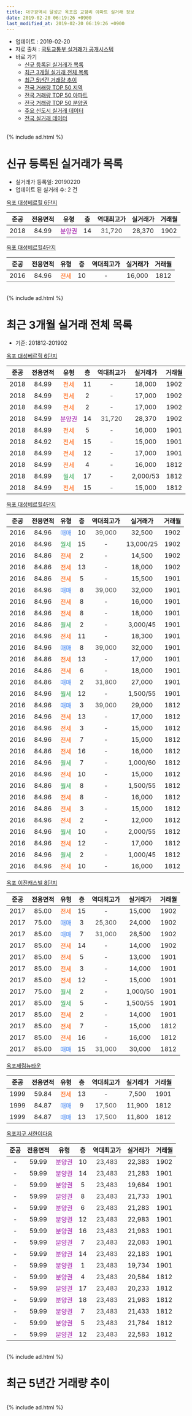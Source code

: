 ```yaml
---
title: 대구광역시 달성군 옥포읍 교항리 아파트 실거래 정보
date: 2019-02-20 06:19:26 +0900
last_modified_at: 2019-02-20 06:19:26 +0900
---
```


* 업데이트 : 2019-02-20
* 자료 출처 : [국토교통부 실거래가 공개시스템](http://rt.molit.go.kr)
* 바로 가기
    * [신규 등록된 실거래가 목록](#신규-등록된-실거래가-목록)
    * [최근 3개월 실거래 전체 목록](#최근-3개월-실거래-전체-목록)
    * [최근 5년간 거래량 추이](#최근-5년간-거래량-추이)
    * [전국 거래량 TOP 50 지역](https://inasie.github.io/apt-trade-info/최근-3개월-전국에서-가장-거래가-많이-발생한-지역)
    * [전국 거래량 TOP 50 아파트](https://inasie.github.io/apt-trade-info/최근-3개월-전국에서-가장-거래가-많이-발생한-아파트)
    * [전국 거래량 TOP 50 분양권](https://inasie.github.io/apt-trade-info/최근-3개월-전국에서-가장-거래가-많이-발생한-분양권)
    * [주요 신도시 실거래 데이터](https://inasie.github.io/apt-trade-info/주요-신도시)
    * [전국 실거래 데이터](https://inasie.github.io/apt-trade-info/전국)
<br>
{% include ad.html %}
<br>

# 신규 등록된 실거래가 목록
* 실거래가 등록일: 20190220
* 업데이트 된 실거래 수: 2 건


[옥포 대성베르힐 6단지](https://search.naver.com/search.naver?query=%EB%8C%80%EA%B5%AC%EA%B4%91%EC%97%AD%EC%8B%9C+%EB%8B%AC%EC%84%B1%EA%B5%B0+%EC%98%A5%ED%8F%AC%EC%9D%8D+%EA%B5%90%ED%95%AD%EB%A6%AC+%EC%98%A5%ED%8F%AC+%EB%8C%80%EC%84%B1%EB%B2%A0%EB%A5%B4%ED%9E%90+6%EB%8B%A8%EC%A7%80)

|준공|전용면적|유형|층|역대최고가|실거래가|거래월|
|:---:|:---:|:---:|:---:|:---:|:---:|:---:|
|2018|84.99|<span style="color:#9C11A5">분양권</span>|14|<span style="color:#444444">31,720</span>|28,370|1902|

[옥포 대성베르힐4단지](https://search.naver.com/search.naver?query=%EB%8C%80%EA%B5%AC%EA%B4%91%EC%97%AD%EC%8B%9C+%EB%8B%AC%EC%84%B1%EA%B5%B0+%EC%98%A5%ED%8F%AC%EC%9D%8D+%EA%B5%90%ED%95%AD%EB%A6%AC+%EC%98%A5%ED%8F%AC+%EB%8C%80%EC%84%B1%EB%B2%A0%EB%A5%B4%ED%9E%904%EB%8B%A8%EC%A7%80)

|준공|전용면적|유형|층|역대최고가|실거래가|거래월|
|:---:|:---:|:---:|:---:|:---:|:---:|:---:|
|2016|84.96|<span style="color:#ff5a00">전세</span>|10|<span style="color:#444444">-</span>|16,000|1812|


<br>
{% include ad.html %}
<br>

# 최근 3개월 실거래 전체 목록
* 기준: 201812-201902


[옥포 대성베르힐 6단지](https://search.naver.com/search.naver?query=%EB%8C%80%EA%B5%AC%EA%B4%91%EC%97%AD%EC%8B%9C+%EB%8B%AC%EC%84%B1%EA%B5%B0+%EC%98%A5%ED%8F%AC%EC%9D%8D+%EA%B5%90%ED%95%AD%EB%A6%AC+%EC%98%A5%ED%8F%AC+%EB%8C%80%EC%84%B1%EB%B2%A0%EB%A5%B4%ED%9E%90+6%EB%8B%A8%EC%A7%80)

|준공|전용면적|유형|층|역대최고가|실거래가|거래월|
|:---:|:---:|:---:|:---:|:---:|:---:|:---:|
|2018|84.99|<span style="color:#ff5a00">전세</span>|11|<span style="color:#444444">-</span>|18,000|1902|
|2018|84.99|<span style="color:#ff5a00">전세</span>|2|<span style="color:#444444">-</span>|17,000|1902|
|2018|84.99|<span style="color:#ff5a00">전세</span>|2|<span style="color:#444444">-</span>|17,000|1902|
|2018|84.99|<span style="color:#9C11A5">분양권</span>|14|<span style="color:#444444">31,720</span>|28,370|1902|
|2018|84.99|<span style="color:#ff5a00">전세</span>|5|<span style="color:#444444">-</span>|16,000|1901|
|2018|84.92|<span style="color:#ff5a00">전세</span>|15|<span style="color:#444444">-</span>|15,000|1901|
|2018|84.99|<span style="color:#ff5a00">전세</span>|12|<span style="color:#444444">-</span>|17,000|1901|
|2018|84.99|<span style="color:#ff5a00">전세</span>|4|<span style="color:#444444">-</span>|16,000|1812|
|2018|84.99|<span style="color:#34a853">월세</span>|17|<span style="color:#444444">-</span>|2,000/53|1812|
|2018|84.99|<span style="color:#ff5a00">전세</span>|15|<span style="color:#444444">-</span>|15,000|1812|

[옥포 대성베르힐4단지](https://search.naver.com/search.naver?query=%EB%8C%80%EA%B5%AC%EA%B4%91%EC%97%AD%EC%8B%9C+%EB%8B%AC%EC%84%B1%EA%B5%B0+%EC%98%A5%ED%8F%AC%EC%9D%8D+%EA%B5%90%ED%95%AD%EB%A6%AC+%EC%98%A5%ED%8F%AC+%EB%8C%80%EC%84%B1%EB%B2%A0%EB%A5%B4%ED%9E%904%EB%8B%A8%EC%A7%80)

|준공|전용면적|유형|층|역대최고가|실거래가|거래월|
|:---:|:---:|:---:|:---:|:---:|:---:|:---:|
|2016|84.96|<span style="color:#4285f3">매매</span>|10|<span style="color:#444444">39,000</span>|32,500|1902|
|2016|84.96|<span style="color:#34a853">월세</span>|15|<span style="color:#444444">-</span>|13,000/25|1902|
|2016|84.86|<span style="color:#ff5a00">전세</span>|2|<span style="color:#444444">-</span>|14,500|1902|
|2016|84.86|<span style="color:#ff5a00">전세</span>|13|<span style="color:#444444">-</span>|18,000|1902|
|2016|84.86|<span style="color:#ff5a00">전세</span>|5|<span style="color:#444444">-</span>|15,500|1901|
|2016|84.96|<span style="color:#4285f3">매매</span>|8|<span style="color:#444444">39,000</span>|32,000|1901|
|2016|84.96|<span style="color:#ff5a00">전세</span>|8|<span style="color:#444444">-</span>|16,000|1901|
|2016|84.96|<span style="color:#ff5a00">전세</span>|8|<span style="color:#444444">-</span>|18,000|1901|
|2016|84.86|<span style="color:#34a853">월세</span>|2|<span style="color:#444444">-</span>|3,000/45|1901|
|2016|84.96|<span style="color:#ff5a00">전세</span>|11|<span style="color:#444444">-</span>|18,300|1901|
|2016|84.96|<span style="color:#4285f3">매매</span>|8|<span style="color:#444444">39,000</span>|32,000|1901|
|2016|84.86|<span style="color:#ff5a00">전세</span>|13|<span style="color:#444444">-</span>|17,000|1901|
|2016|84.86|<span style="color:#ff5a00">전세</span>|6|<span style="color:#444444">-</span>|18,000|1901|
|2016|84.86|<span style="color:#4285f3">매매</span>|2|<span style="color:#444444">31,800</span>|27,000|1901|
|2016|84.96|<span style="color:#34a853">월세</span>|12|<span style="color:#444444">-</span>|1,500/55|1901|
|2016|84.96|<span style="color:#4285f3">매매</span>|3|<span style="color:#444444">39,000</span>|29,000|1812|
|2016|84.96|<span style="color:#ff5a00">전세</span>|13|<span style="color:#444444">-</span>|17,000|1812|
|2016|84.96|<span style="color:#ff5a00">전세</span>|3|<span style="color:#444444">-</span>|15,000|1812|
|2016|84.96|<span style="color:#ff5a00">전세</span>|7|<span style="color:#444444">-</span>|15,000|1812|
|2016|84.86|<span style="color:#ff5a00">전세</span>|16|<span style="color:#444444">-</span>|16,000|1812|
|2016|84.96|<span style="color:#34a853">월세</span>|7|<span style="color:#444444">-</span>|1,000/60|1812|
|2016|84.96|<span style="color:#ff5a00">전세</span>|10|<span style="color:#444444">-</span>|15,000|1812|
|2016|84.86|<span style="color:#34a853">월세</span>|8|<span style="color:#444444">-</span>|1,500/55|1812|
|2016|84.96|<span style="color:#ff5a00">전세</span>|8|<span style="color:#444444">-</span>|16,000|1812|
|2016|84.86|<span style="color:#ff5a00">전세</span>|3|<span style="color:#444444">-</span>|15,000|1812|
|2016|84.96|<span style="color:#ff5a00">전세</span>|2|<span style="color:#444444">-</span>|12,000|1812|
|2016|84.96|<span style="color:#34a853">월세</span>|10|<span style="color:#444444">-</span>|2,000/55|1812|
|2016|84.96|<span style="color:#ff5a00">전세</span>|12|<span style="color:#444444">-</span>|17,000|1812|
|2016|84.96|<span style="color:#34a853">월세</span>|2|<span style="color:#444444">-</span>|1,000/45|1812|
|2016|84.96|<span style="color:#ff5a00">전세</span>|10|<span style="color:#444444">-</span>|16,000|1812|

[옥포 이진캐스빌 8단지](https://search.naver.com/search.naver?query=%EB%8C%80%EA%B5%AC%EA%B4%91%EC%97%AD%EC%8B%9C+%EB%8B%AC%EC%84%B1%EA%B5%B0+%EC%98%A5%ED%8F%AC%EC%9D%8D+%EA%B5%90%ED%95%AD%EB%A6%AC+%EC%98%A5%ED%8F%AC+%EC%9D%B4%EC%A7%84%EC%BA%90%EC%8A%A4%EB%B9%8C+8%EB%8B%A8%EC%A7%80)

|준공|전용면적|유형|층|역대최고가|실거래가|거래월|
|:---:|:---:|:---:|:---:|:---:|:---:|:---:|
|2017|85.00|<span style="color:#ff5a00">전세</span>|15|<span style="color:#444444">-</span>|15,000|1902|
|2017|75.00|<span style="color:#4285f3">매매</span>|3|<span style="color:#444444">25,300</span>|24,000|1902|
|2017|85.00|<span style="color:#4285f3">매매</span>|7|<span style="color:#444444">31,000</span>|28,500|1902|
|2017|85.00|<span style="color:#ff5a00">전세</span>|14|<span style="color:#444444">-</span>|14,000|1902|
|2017|85.00|<span style="color:#ff5a00">전세</span>|5|<span style="color:#444444">-</span>|13,000|1901|
|2017|85.00|<span style="color:#ff5a00">전세</span>|3|<span style="color:#444444">-</span>|14,000|1901|
|2017|85.00|<span style="color:#ff5a00">전세</span>|12|<span style="color:#444444">-</span>|15,000|1901|
|2017|75.00|<span style="color:#34a853">월세</span>|2|<span style="color:#444444">-</span>|1,000/50|1901|
|2017|85.00|<span style="color:#34a853">월세</span>|5|<span style="color:#444444">-</span>|1,500/55|1901|
|2017|85.00|<span style="color:#ff5a00">전세</span>|2|<span style="color:#444444">-</span>|14,000|1901|
|2017|85.00|<span style="color:#ff5a00">전세</span>|7|<span style="color:#444444">-</span>|15,000|1812|
|2017|85.00|<span style="color:#ff5a00">전세</span>|16|<span style="color:#444444">-</span>|16,000|1812|
|2017|85.00|<span style="color:#4285f3">매매</span>|15|<span style="color:#444444">31,000</span>|30,000|1812|


<script async src="//pagead2.googlesyndication.com/pagead/js/adsbygoogle.js"></script>
<!-- 기본 -->
<ins class="adsbygoogle"
     style="display:block"
     data-ad-client="ca-pub-2446590836940007"
     data-ad-slot="1659523306"
     data-ad-format="auto"
     data-full-width-responsive="true"></ins>
<script>
(adsbygoogle = window.adsbygoogle || []).push({});
</script>


[옥포제림뉴타운](https://search.naver.com/search.naver?query=%EB%8C%80%EA%B5%AC%EA%B4%91%EC%97%AD%EC%8B%9C+%EB%8B%AC%EC%84%B1%EA%B5%B0+%EC%98%A5%ED%8F%AC%EC%9D%8D+%EA%B5%90%ED%95%AD%EB%A6%AC+%EC%98%A5%ED%8F%AC%EC%A0%9C%EB%A6%BC%EB%89%B4%ED%83%80%EC%9A%B4)

|준공|전용면적|유형|층|역대최고가|실거래가|거래월|
|:---:|:---:|:---:|:---:|:---:|:---:|:---:|
|1999|59.84|<span style="color:#ff5a00">전세</span>|13|<span style="color:#444444">-</span>|7,500|1901|
|1999|84.87|<span style="color:#4285f3">매매</span>|9|<span style="color:#444444">17,500</span>|11,900|1812|
|1999|84.87|<span style="color:#4285f3">매매</span>|13|<span style="color:#444444">17,500</span>|11,800|1812|

[옥포지구 서한이다음](https://search.naver.com/search.naver?query=%EB%8C%80%EA%B5%AC%EA%B4%91%EC%97%AD%EC%8B%9C+%EB%8B%AC%EC%84%B1%EA%B5%B0+%EC%98%A5%ED%8F%AC%EC%9D%8D+%EA%B5%90%ED%95%AD%EB%A6%AC+%EC%98%A5%ED%8F%AC%EC%A7%80%EA%B5%AC+%EC%84%9C%ED%95%9C%EC%9D%B4%EB%8B%A4%EC%9D%8C)

|준공|전용면적|유형|층|역대최고가|실거래가|거래월|
|:---:|:---:|:---:|:---:|:---:|:---:|:---:|
|-|59.99|<span style="color:#9C11A5">분양권</span>|10|<span style="color:#444444">23,483</span>|22,383|1902|
|-|59.99|<span style="color:#9C11A5">분양권</span>|14|<span style="color:#444444">23,483</span>|21,283|1901|
|-|59.99|<span style="color:#9C11A5">분양권</span>|5|<span style="color:#444444">23,483</span>|19,684|1901|
|-|59.99|<span style="color:#9C11A5">분양권</span>|8|<span style="color:#444444">23,483</span>|21,733|1901|
|-|59.99|<span style="color:#9C11A5">분양권</span>|6|<span style="color:#444444">23,483</span>|21,283|1901|
|-|59.99|<span style="color:#9C11A5">분양권</span>|12|<span style="color:#444444">23,483</span>|22,983|1901|
|-|59.99|<span style="color:#9C11A5">분양권</span>|16|<span style="color:#444444">23,483</span>|21,983|1901|
|-|59.99|<span style="color:#9C11A5">분양권</span>|7|<span style="color:#444444">23,483</span>|22,083|1901|
|-|59.99|<span style="color:#9C11A5">분양권</span>|14|<span style="color:#444444">23,483</span>|22,183|1901|
|-|59.99|<span style="color:#9C11A5">분양권</span>|1|<span style="color:#444444">23,483</span>|19,734|1901|
|-|59.99|<span style="color:#9C11A5">분양권</span>|4|<span style="color:#444444">23,483</span>|20,584|1812|
|-|59.99|<span style="color:#9C11A5">분양권</span>|17|<span style="color:#444444">23,483</span>|20,233|1812|
|-|59.99|<span style="color:#9C11A5">분양권</span>|18|<span style="color:#444444">23,483</span>|21,983|1812|
|-|59.99|<span style="color:#9C11A5">분양권</span>|7|<span style="color:#444444">23,483</span>|21,433|1812|
|-|59.99|<span style="color:#9C11A5">분양권</span>|5|<span style="color:#444444">23,483</span>|21,784|1812|
|-|59.99|<span style="color:#9C11A5">분양권</span>|12|<span style="color:#444444">23,483</span>|22,583|1812|


<br>
{% include ad.html %}
<br>

# 최근 5년간 거래량 추이


<div style="width:100%;">
    <canvas id="deal_progress" height="200"></canvas>
</div>

<script>
new Chart(document.getElementById("deal_progress"), {
    type: 'line',
    data: {
        labels: ['201402','201403','201404','201405','201406','201407','201408','201409','201410','201411','201412','201501','201502','201503','201504','201505','201506','201507','201508','201509','201510','201511','201512','201601','201602','201603','201604','201605','201606','201607','201608','201609','201610','201611','201612','201701','201702','201703','201704','201705','201706','201707','201708','201709','201710','201711','201712','201801','201802','201803','201804','201805','201806','201807','201808','201809','201810','201811','201812','201901','201902'],
        datasets: [{
            label: '매매',
            pointRadius: 1,
            data: [1, 1, 4, 2, 3, 7, 1, 2, 3, 3, 0, 3, 2, 6, 8, 3, 2, 5, 2, 2, 5, 1, 3, 1, 2, 3, 1, 1, 2, 2, 2, 1, 1, 1, 0, 1, 1, 7, 5, 5, 5, 4, 4, 4, 9, 4, 5, 14, 13, 19, 12, 5, 15, 13, 14, 29, 15, 56, 10, 12, 5],
            borderColor: "rgba(255, 201, 14, 1)",
            backgroundColor: "rgba(255, 201, 14, 0.5)",
            fill: false,
            lineTension: 0
        },{
            label: '전월세',
            pointRadius: 1,
            data: [2, 0, 2, 0, 2, 1, 4, 0, 2, 1, 3, 2, 3, 2, 1, 1, 2, 3, 2, 2, 1, 1, 0, 0, 0, 1, 1, 1, 1, 2, 5, 3, 12, 26, 29, 22, 34, 18, 13, 16, 7, 4, 6, 6, 4, 1, 1, 6, 3, 5, 4, 6, 5, 3, 5, 12, 23, 17, 19, 18, 8],
            borderColor: "rgba(0, 141, 185, 1)",
            backgroundColor: "rgba(0, 141, 185, 0.5)",
            fill: false,
            lineTension: 0
        }
        ]
    },
    options: {
        responsive: true,
        title: {
            display: false
        },
        tooltips: {
            mode: 'index',
            intersect: false
        },
        hover: {
            mode: 'nearest',
            intersect: true
        },
        scales: {
            xAxes: [{
                display: true,
                scaleLabel: {
                    display: true,
                    labelString: '년/월'
                }
            }],
            yAxes: [{
                display: true,
                ticks: {
                    suggestedMin: 0,
                },
                scaleLabel: {
                    display: true,
                    labelString: '실거래 수'
                }
            }]
        }
    }
});

</script>


<br>
{% include ad.html %}
<br>

